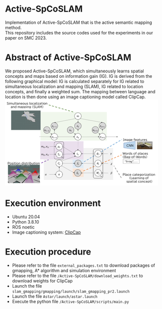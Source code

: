 # Active-SpCoSLAM
Implementation of Active-SpCoSLAM that is the active semantic mapping method.<br>
This repository includes the source codes used for the experiments in our paper on SMC 2023.<br>

# Abstract of Active-SpCoSLAM
We proposed Active-SpCoSLAM, which simultaneously learns spatial concepts and maps based on information gain (IG).
IG is derived from the following graphical model: IG is calculated separately for IG related to simultaneous localization and mapping (SLAM), IG related to location concepts, and finally a weighted sum.
The mapping between language and location is then done using an image captioning model called ClipCap.
![graphical_model](./images/graphical_model.png)

# Execution environment
- Ubuntu 20.04
- Python 3.8.10  
- ROS noetic
- Image captioning system: [ClipCap](https://github.com/rmokady/CLIP_prefix_caption)

# Execution procedure
- Please refer to the file `external_packages.txt` to download packages of gmapping, A* algorithm and simulation environment
- Please refer to the file `/Active-SpCoSLAM/download_weights.txt` to download weights for ClipCap
- Launch the file `slam_gmapping/gmapping/launch/slam_gmapping_pr2.launch`
- Launch the file `Astar/launch/astar.launch`
- Execute the python file `/Active-SpCoSLAM/scripts/main.py`
